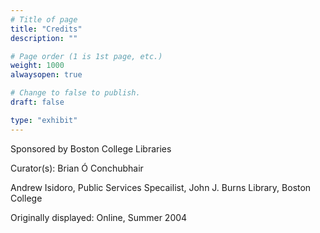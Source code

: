 ```yaml
---
# Title of page
title: "Credits"
description: ""

# Page order (1 is 1st page, etc.)
weight: 1000
alwaysopen: true

# Change to false to publish.
draft: false

type: "exhibit"
---
```


Sponsored by Boston College Libraries

Curator(s): Brian Ó Conchubhair

Andrew Isidoro, Public Services Specailist, John J. Burns Library, Boston College

Originally displayed: Online, Summer 2004